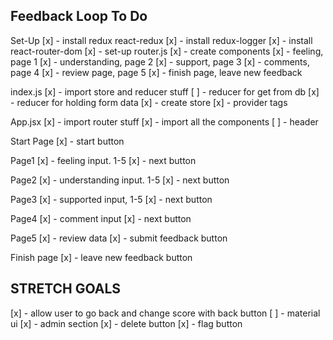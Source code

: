 ## Feedback Loop To Do ##

Set-Up
[x] - install redux react-redux
[x] - install redux-logger
[x] - install react-router-dom
[x] - set-up router.js
[x] - create components
    [x] - feeling, page 1
    [x] - understanding, page 2
    [x] - support, page 3
    [x] - comments, page 4
    [x] - review page, page 5
    [x] - finish page, leave new feedback


index.js
[x] - import store and reducer stuff 
[ ] - reducer for get from db
[x] - reducer for holding form data
[x] - create store
[x] - provider tags

App.jsx
[x] - import router stuff
[x] - import all the components
[ ] - header

Start Page
[x] - start button

Page1
[x] - feeling input. 1-5
[x] - next button

Page2
[x] - understanding input. 1-5
[x] - next button

Page3
[x] - supported input, 1-5
[x] - next button

Page4
[x] - comment input
[x] - next button

Page5
[x] - review data
[x] - submit feedback button

Finish page
[x] - leave new feedback button

## STRETCH GOALS ##

[x] - allow user to go back and change score with back button
[ ] - material ui
[x] - admin section
    [x] - delete button
    [x] - flag button
